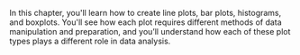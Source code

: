In this chapter, you'll learn how to create line plots, bar plots, histograms, and boxplots. You'll see how each plot requires different methods of data manipulation and preparation, and you’ll understand how each of these plot types plays a different role in data analysis. 
